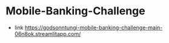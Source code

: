# Mobile-Banking-Challenge
- link https://godsonntungi-mobile-banking-challenge-main-06n8ok.streamlitapp.com/
